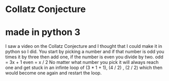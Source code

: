 # Collatz Conjecture
# made in python 3
I saw a video on the Collatz Conjecture and I thought that I could make it in python so I did. You start by picking a number and if that number is odd you times it by three then add one, if the number is even you divide by two.
odd = 3x + 1
even = x / 2
No matter what number you pick it will always reach one and get stuck in an infinte loop of (3 * 1 + 1), (4 / 2) , (2 / 2) which then would become one again and restart the loop.
